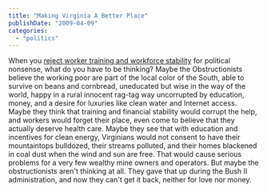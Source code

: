 ```yaml
---
title: "Making Virginia A Better Place"
publishDate: "2009-04-09"
categories: 
  - "politics"
---
```


When you [reject worker training and workforce stability](http://www.washingtonpost.com/wp-dyn/content/article/2009/04/08/AR2009040803800.html?hpid=sec-metro) for political nonsense, what do you have to be thinking? Maybe the Obstructionists believe the working poor are part of the local color of the South, able to survive on beans and cornbread, uneducated but wise in the way of the world, happy in a rural innocent rag-tag way uncorrupted by education, money, and a desire for luxuries like clean water and Internet access. Maybe they think that training and financial stability would corrupt the help, and workers would forget their place, even come to believe that they actually deserve health care. Maybe they see that with education and incentives for clean energy, Virginians would not consent to have their mountaintops bulldozed, their streams polluted, and their homes blackened in coal dust when the wind and sun are free. That would cause serious problems for a very few wealthy mine owners and operators. But maybe the obstructionists aren't thinking at all. They gave that up during the Bush II administration, and now they can't get it back, neither for love nor money.
